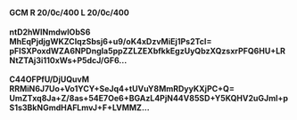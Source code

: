 #### GCM R 20/0c/400 L 20/0c/400
**ntD2hWINmdwIObS6**<br/>**MhEqPjdjgWKZClqzSbsj6+u9/oK4xDzvMiEj1Ps2TcI=**<br/>**pFISXPoxdWZA6NPDngla5ppZZLZEXbfkkEgzUyQbzXQzsxrPFQ6HU+LRNtZTAj3i110xWs+P5dcJ/GF6...**<br/><br/>
**C44OFPfU/DjUQuvM**<br/>**RRMiN6J7Uo+Vo1YCY+SeJq4+tUVuY8MmRDyyKXjPC+Q=**<br/>**UmZTxq8Ja+Z/8as+54E7Oe6+BGAzL4PjN44V85SD+Y5KQHV2uGJml+pS1s3BkNGmdHAFLmvJ+F+LVMMZ...**
